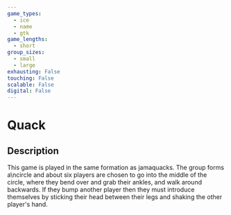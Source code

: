 ```yaml
---
game_types:
  - ice
  - name
  - gtk
game_lengths:
  - short
group_sizes:
  - small
  - large
exhausting: False
touching: False
scalable: False
digital: False
---
```

# Quack

## Description
This game is played in the same formation as jamaquacks. The group forms a\ncircle and about six players are chosen to go into the middle of the circle, where they bend over and grab their ankles, and walk around backwards. If they bump another player then they must introduce themselves by sticking their head between their legs and shaking the other player's hand.
